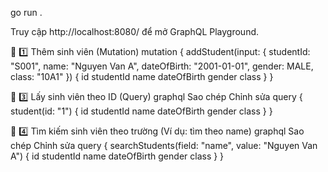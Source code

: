 go run .

Truy cập http://localhost:8080/ để mở GraphQL Playground.

📌 1️⃣ Thêm sinh viên (Mutation)
mutation {
  addStudent(input: {
    studentId: "S001",
    name: "Nguyen Van A",
    dateOfBirth: "2001-01-01",
    gender: MALE,
    class: "10A1"
  }) {
    id
    studentId
    name
    dateOfBirth
    gender
    class
  }
}


📌 3️⃣ Lấy sinh viên theo ID (Query)
graphql
Sao chép
Chỉnh sửa
query {
  student(id: "1") {
    id
    studentId
    name
    dateOfBirth
    gender
    class
  }
}

📌 4️⃣ Tìm kiếm sinh viên theo trường (Ví dụ: tìm theo name)
graphql
Sao chép
Chỉnh sửa
query {
  searchStudents(field: "name", value: "Nguyen Van A") {
    id
    studentId
    name
    dateOfBirth
    gender
    class
  }
}